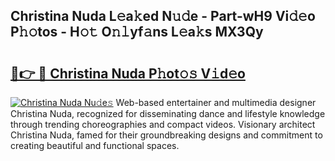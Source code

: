 ## Christina Nuda L𝚎a𝚔ed N𝚞𝚍e - Part-wH9 Vi𝚍𝚎o P𝚑𝚘tos - H𝚘𝚝 O𝚗𝚕yf𝚊ns L𝚎a𝚔s MX3Qy

# <h2><a href="http://kf3w69.oniu.top/?m=Christina+Nuda">🔗👉 🔴 Christina Nuda P𝚑ot𝚘𝚜 V𝚒d𝚎o</a></h2>

[![Christina Nuda Nu𝚍e𝚜](https://i.imgur.com/0qMVB7G.gif)](http://kf3w69.oniu.top/?m=Christina+Nuda)
Web-based entertainer and multimedia designer Christina Nuda, recognized for disseminating dance and lifestyle knowledge through trending choreographies and compact videos. Visionary architect Christina Nuda, famed for their groundbreaking designs and commitment to creating beautiful and functional spaces.  
